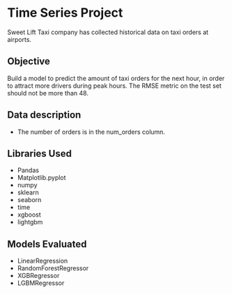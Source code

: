 # Time Series Project
Sweet Lift Taxi company has collected historical data on taxi orders at airports. 

## Objective
Build a model to predict the amount of taxi orders for the next hour, in order to attract more drivers during peak hours.
The RMSE metric on the test set should not be more than 48.

## Data description
* The number of orders is in the num_orders column.

##  Libraries Used
 * Pandas
 * Matplotlib.pyplot
 * numpy
 * sklearn
 * seaborn
 * time
 * xgboost
 * lightgbm

##  Models Evaluated
 * LinearRegression
 * RandomForestRegressor
 * XGBRegressor
 * LGBMRegressor
